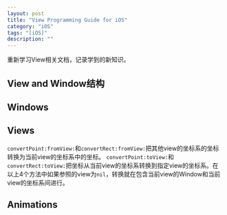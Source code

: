 ```yaml
---
layout: post
title: "View Programming Guide for iOS"
category: "iOS"
tags: "[iOS]"
description: ""
---
```


重新学习View相关文档，记录学到的新知识。

## View and Window结构

## Windows

## Views

`convertPoint:fromView:`和`convertRect:fromView:`把其他view的坐标系的坐标转换为当前view的坐标系中的坐标。
`convertPoint:toView:`和`convertRect:toView:`把坐标从当前view的坐标系转换到指定view的坐标系。在以上4个方法中如果参照的view为`nil`，转换就在包含当前view的Window和当前view的坐标系间进行。



## Animations